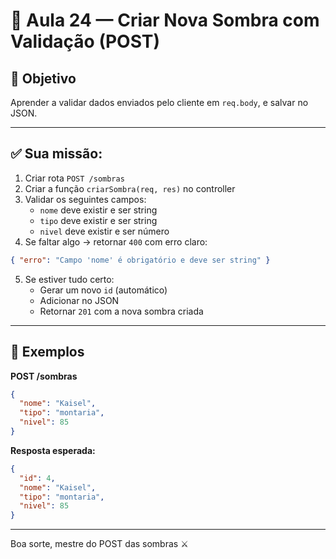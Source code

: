 # 📘 Aula 24 — Criar Nova Sombra com Validação (POST)

## 🎯 Objetivo
Aprender a validar dados enviados pelo cliente em `req.body`, e salvar no JSON.

---

## ✅ Sua missão:

1. Criar rota `POST /sombras`
2. Criar a função `criarSombra(req, res)` no controller
3. Validar os seguintes campos:
   - `nome` deve existir e ser string
   - `tipo` deve existir e ser string
   - `nivel` deve existir e ser número
4. Se faltar algo → retornar `400` com erro claro:
```json
{ "erro": "Campo 'nome' é obrigatório e deve ser string" }
```
5. Se estiver tudo certo:
   - Gerar um novo `id` (automático)
   - Adicionar no JSON
   - Retornar `201` com a nova sombra criada

---

## 🧪 Exemplos

**POST /sombras**

```json
{
  "nome": "Kaisel",
  "tipo": "montaria",
  "nivel": 85
}
```

**Resposta esperada:**

```json
{
  "id": 4,
  "nome": "Kaisel",
  "tipo": "montaria",
  "nivel": 85
}
```

---

Boa sorte, mestre do POST das sombras ⚔️
